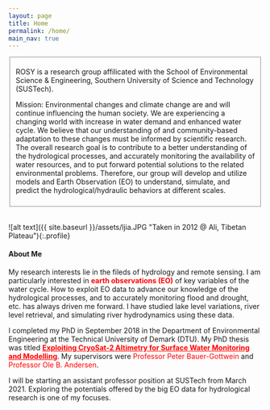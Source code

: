 ```yaml
---
layout: page
title: Home
permalink: /home/
main_nav: true
---
```

<fieldset>
  <p>ROSY is a research group affilicated with the School of Environmental Science & Engineering, Southern University of Science and Technology (SUSTech).</p>
  <p>Mission: Environmental changes and climate change are and will continue influencing the human society. We are experiencing a changing world with increase in water demand and enhanced water cycle. We believe that our understanding of and community-based adaptation to these changes must be informed by scientific research. The overall research goal is to contribute to a better understanding of the hydrological processes, and accurately monitoring the availability of water resources, and to put forward potential solutions to the related environmental problems. Therefore, our group will develop and utilize models and Earth Observation (EO) to understand, simulate, and predict the hydrological/hydraulic behaviors at different scales. </p>
</fieldset>

<br>

![alt text]({{ site.baseurl }}/assets/ljia.JPG "Taken in 2012 @ Ali, Tibetan Plateau"){:.profile}

<h4>About Me</h4>

My research interests lie in the fileds of hydrology and remote sensing. I am particularly interested  in <strong style="color:red;">earth observations (EO)</strong> of key variables of the water cycle. How to exploit EO data to advance our knowledge of the hydrological processes, and to accurately monitoring flood and drought, etc. has always driven me forward. I have studied lake level variations, river level retrieval, and simulating river hydrodynamics using these data. 

I completed my PhD in September 2018 in the Department of Environmental Engineering at the Technical University of Demark (DTU). My PhD thesis was titled <a href="https://orbit.dtu.dk/en/publications/exploiting-cryosat-2-altimetry-for-surface-water-monitoring-and-m" style="color: red;font-weight:bold;">Exploiting CryoSat-2 Altimetry for Surface Water Monitoring and Modelling</a>. My supervisors were <font color="red">Professor Peter Bauer-Gottwein</font> and <font color="red">Professor Ole B. Andersen</font>.

I will be starting an assistant professor position at SUSTech from March 2021. Exploring the potentials offered by the big EO data for hydrological research is one of my focuses.     
